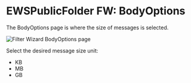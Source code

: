 # EWSPublicFolder FW: BodyOptions

The BodyOptions page is where the size of messages is selected.

![Filter Wizard BodyOptions page](/img/product_docs/accessanalyzer/12.0/admin/datacollector/ewsmailbox/filterwizard/bodyoptions.webp)

Select the desired message size unit:

- KB
- MB
- GB
